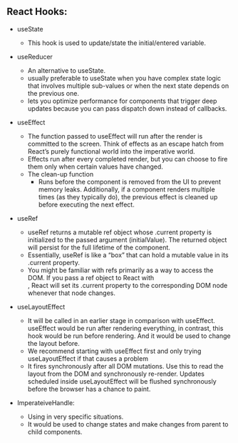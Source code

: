 ## React Hooks:
* useState
  * This hook is used to update/state the initial/entered variable.

* useReducer
  * An alternative to useState.
  * usually preferable to useState when you have complex state logic that involves multiple sub-values or when the next state depends on the previous one.
  * lets you optimize performance for components that trigger deep updates because you can pass dispatch down instead of callbacks.

* useEffect
  * The function passed to useEffect will run after the render is committed to the screen. Think of effects as an escape hatch from React’s purely functional world into the imperative world.
  * Effects run after every completed render, but you can choose to fire them only when certain values have changed.
  * The clean-up function
     * Runs before the component is removed from the UI to prevent memory leaks. Additionally, if a component renders multiple times (as they typically do), the previous effect is cleaned up before executing the next effect.
* useRef
  * useRef returns a mutable ref object whose .current property is initialized to the passed argument (initialValue). The returned object will persist for the full lifetime of the component.
  * Essentially, useRef is like a “box” that can hold a mutable value in its .current property.
  * You might be familiar with refs primarily as a way to access the DOM. If you pass a ref object to React with <div ref={myRef} />, React will set its .current property to the corresponding DOM node whenever that node changes.

* useLayoutEffect
  * It will be called in an earlier stage in comparison with useEffect.
useEffect would be run after rendering everything, in contrast, this hook would be run before rendering. And it would be used to change the layout before.
  * We recommend starting with useEffect first and only trying useLayoutEffect if that causes a problem
  * It fires synchronously after all DOM mutations. Use this to read the layout from the DOM and synchronously re-render. Updates scheduled inside useLayoutEffect will be flushed synchronously before the browser has a chance to paint.

* ImperateiveHandle:
  * Using in very specific situations.
  * It would be used to change states and make changes from parent to child components.
